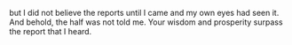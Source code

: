 but I did not believe the reports until I came and my own eyes had seen it. And behold, the half was not told me. Your wisdom and prosperity surpass the report that I heard.
